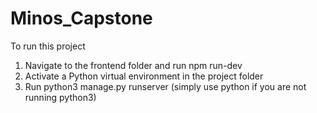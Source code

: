 # Minos_Capstone
To run this project 

1. Navigate to the frontend folder and run npm run-dev
2. Activate a Python virtual environment in the project folder
3. Run python3 manage.py runserver (simply use python if you are not running python3)

